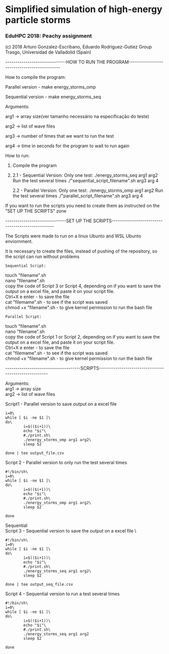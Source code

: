 # Simplified simulation of high-energy particle storms

### EduHPC 2018: Peachy assignment

(c) 2018 Arturo Gonzalez-Escribano, Eduardo Rodriguez-Gutiez
Group Trasgo, Universidad de Valladolid (Spain)


------------------------------HOW TO RUN THE PROGRAM--------------------------------------------

How to compile the program: 

Parallel version - make energy_storms_omp

Sequential version - make energy_storms_seq



Arguments:

arg1 -> array size(ver tamanho necessário na especificação do teste)

arg2 -> list of wave files

arg3 -> number of times that we want to run the test

arg4 -> time in seconds for the program to wait to run again

How to run:

1. Compile the program
2. 
    2.1 - Sequential Version:
        Only one test:
		./energy_storms_seq arg1 arg2
        Run the test several times
		./"sequential_script_filename".sh arg3 arg 4


	2.2 - Parallel Version:
	    Only one test:
		./energy_storms_omp arg1 arg2
        Run the test several times 
		./"parallel_script_filename".sh arg3 arg 4

If you want to run the scripts you need to create them as instructed on the "SET UP THE SCRIPTS" zone

------------------------------SET UP THE SCRIPTS-------------------------------------------------


The Scripts were made to run on a linux Ubunto and WSL Ubunto enviornment.

It is necessary to create the files, instead of pushing of the repository, so the script can run without problems

    Sequential Script:

touch "filename".sh\
nano "filename".sh\
copy the code of Script 3 or Script 4, depending on if you want to save the output on a excel file, and paste it on your script file.\
Ctrl+X e enter - to save the file\
cat "filemame".sh -  to see if the script was saved\
chmod +x "filename".sh -  to give kernel permission to run the bash file 


    Parallel Script:

touch "filename".sh\
nano "filename".sh\
copy the code of Script 1 or Script 2, depending on if you want to save the output on a excel file, and paste it on your script file.\
Ctrl+X e enter - to save the file\
cat "filemame".sh -  to see if the script was saved\
chmod +x "filename".sh -  to give kernel permission to run the bash file





-------------------------------------SCRIPTS-----------------------------------------------------

Arguments: \
    arg1 -> array size\
    arg2 -> list of wave files


Script1 - Parallel version to save output on a excel file

```#!/bin/sh\
i=0\
while [ $i -ne $1 ]\
do\
        i=$(($i+1))\
        echo "$i"\
        #./print.sh\
        ./energy_storms_omp arg1 arg2\
        sleep $2
	
done | tee output_file.csv
```

Script 2 - Parallel version to only run the test several times
```
#!/bin/sh\
i=0\
while [ $i -ne $1 ]\
do\
        i=$(($i+1))\
        echo "$i"\
        #./print.sh\
        ./energy_storms_omp arg1 arg2\
        sleep $2
	
done
```
Sequential\
Script 3 - Sequential version to save the output on a excel file
\
```
#!/bin/sh\
i=0\
while [ $i -ne $1 ]\
do\
        i=$(($i+1))\
        echo "$i"\
        #./print.sh\
        ./energy_storms_seq arg1 arg2\
        sleep $2
	
done | tee output_seq_file.csv
```

Script 4 - Sequential version to run a test several times
```
#!/bin/sh\
i=0\
while [ $i -ne $1 ]\
do\
        i=$(($i+1))\
        echo "$i"\
        #./print.sh\
        ./energy_storms_seq arg1 arg2
        sleep $2
	
done 
```



